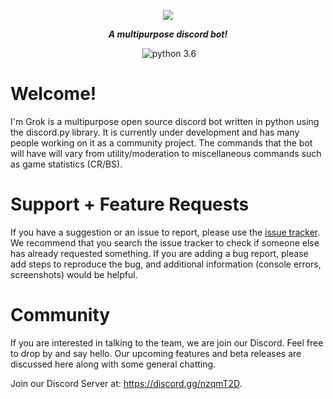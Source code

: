 

<div align="center">
        <p> <img src="https://i.imgur.com/avDbgQa.png"/> </p>
	<p><i><b>A multipurpose discord bot!</b></i></p>
	<p>
		<a href="https://discord.gg/pmQSbAd"><img src="https://discordapp.com/api/guilds/345787308282478592/embed.png" alt="" /></a>
		<img src="https://img.shields.io/badge/python-3.6-brightgreen.svg" alt="python 3.6" /></a>
	</p>
</div>

# Welcome! 

I'm Grok is a multipurpose open source discord bot written in python using the discord.py library. It is currently under development and has many people working on it as a community project. The commands that the bot will have will vary from utility/moderation to miscellaneous commands such as game statistics (CR/BS). 

# Support + Feature Requests
If you have a suggestion or an issue to report, please use the [issue tracker](https://github.com/verixx/grokbot/issues). We recommend that you search the issue tracker to check if someone else has already requested something. If you are adding a bug report, please add steps to reproduce the bug, and additional information (console errors, screenshots) would be helpful.

# Community
If you are interested in talking to the team, we are join our Discord. Feel free to drop by and say hello. Our upcoming features and beta releases are discussed here along with some general chatting.

Join our Discord Server at: https://discord.gg/nzqmT2D.

